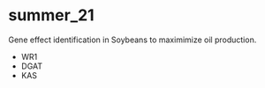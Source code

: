 # summer_21

Gene effect identification in Soybeans to maximimize oil production.
- WR1
- DGAT
- KAS
